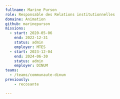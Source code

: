 ```yaml
---
fullname: Marine Purson
role: Responsable des Relations institutionnelles
domaine: Animation
github: marinepurson
missions:
  - start: 2020-05-06
    end: 2022-12-31
    status: admin
    employer: MTES
  - start: 2023-12-04
    end: 2024-06-30
    status: admin
    employer: DINUM
teams:
  - /teams/communaute-dinum
previously:
    - recosante

---
```

